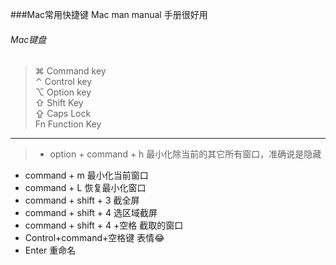 ###Mac常用快捷键
Mac man manual 手册很好用
###### Mac键盘
>⌘	Command key  
>⌃	Control key  
>⌥	Option key  
>⇧	Shift Key  
>⇪	Caps Lock  
>Fn	Function Key

---
>* option + command + h 最小化除当前的其它所有窗口，准确说是隐藏
* command + m 最小化当前窗口
* command + L 恢复最小化窗口
* command + shift + 3 截全屏
* command + shift + 4 选区域截屏
* command + shift + 4 +空格 截取的窗口
* Control+command+空格键 表情😂
* Enter 重命名